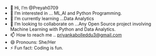 - 👋 Hi, I’m @Preyah0709
- 👀 I’m interested in ... ML,AI and Python Programming.
- 🌱 I’m currently learning ...Data Analytics
- 💞️ I’m looking to collaborate on ...Any Open Source project involving Machine Learning with Python and Data Analytics.
- 📫 How to reach me .. priyankabolleddu3@gmail.com
- 😄 Pronouns: She/Her
- ⚡ Fun fact: Coding is fun.

<!---
Preyah0709/Preyah0709 is a ✨ special ✨ repository because its `README.md` (this file) appears on your GitHub profile.
You can click the Preview link to take a look at your changes.
--->
